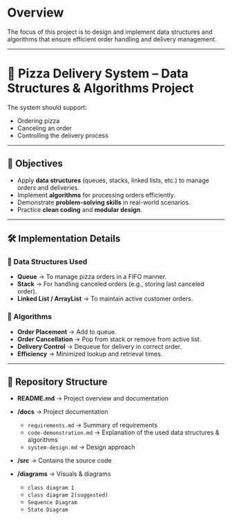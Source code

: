 # Overview
The focus of this project is to design and implement data structures and algorithms that ensure efficient order handling and delivery management.

---

# 🍕 Pizza Delivery System – Data Structures & Algorithms Project

The system should support:  
- Ordering pizza  
- Canceling an order  
- Controlling the delivery process

---

## 🎯 Objectives
- Apply **data structures** (queues, stacks, linked lists, etc.) to manage orders and deliveries.  
- Implement **algorithms** for processing orders efficiently.  
- Demonstrate **problem-solving skills** in real-world scenarios.  
- Practice **clean coding** and **modular design**.  

---

## 🛠️ Implementation Details

### 🔹 Data Structures Used
- **Queue** → To manage pizza orders in a FIFO manner.  
- **Stack** → For handling canceled orders (e.g., storing last canceled order).  
- **Linked List / ArrayList** → To maintain active customer orders.  


### 🔹 Algorithms
- **Order Placement** → Add to queue.  
- **Order Cancellation** → Pop from stack or remove from active list.  
- **Delivery Control** → Dequeue for delivery in correct order.  
- **Efficiency** → Minimized lookup and retrieval times.

---

## 📂 Repository Structure

- **README.md** → Project overview and documentation  

- **/docs** → Project documentation  
  - `requirements.md` → Summary of requirements  
  - `code-demonstration.md` → Explanation of the used data structures & algorithms  
  - `system-design.md` → Design approach  

- **/src** → Contains the source code  


- **/diagrams** → Visuals & diagrams  
  - `class diagram 1`
  - `class diagram 2(suggested)`
  - `Sequence Diagram`
  - `State Diagram`
